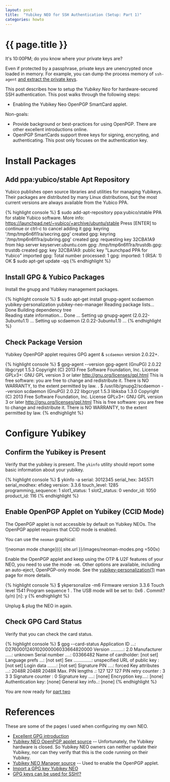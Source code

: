 ```yaml
---
layout: post
title:  "Yubikey NEO for SSH Authentication (Setup: Part 1)"
categories: howto
---
```


<div id="table_of_content"></div>

# {{ page.title }}

It's 10:00PM; do you know where your private keys are?

Even if protected by a passphrase, private keys are unencrypted once loaded in 
memory. For example, you can dump the process memory of `ssh-agent`
[and extract the private keys](https://blog.netspi.com/stealing-unencrypted-ssh-agent-keys-from-memory/).

This post describes how to setup the _Yubikey Neo_ for hardware-secured SSH 
authentication. This post walks through the following steps:

* Enabling the Yubikey Neo OpenPGP SmartCard applet.

Non-goals:

* Provide background or best-practices for using OpenPGP. There are other
  excellent introductions online.
* OpenPGP SmartCards support three keys for signing, encrypting, and 
  authenticating. This post only focuses on the authentication key. 

# Install Packages

## Add ppa:yubico/stable Apt Repository

Yubico publishes open source libraries and utilities for managing Yubikeys.  
Their packages are distributed by many Linux distributions, but the most current 
versions are always available from the Yubico PPA.

{% highlight console %}
$ sudo add-apt-repository ppa:yubico/stable
 PPA for stable Yubico software.
 More info: https://launchpad.net/~yubico/+archive/ubuntu/stable
Press [ENTER] to continue or ctrl-c to cancel adding it
gpg: keyring '/tmp/tmp6n6fl1ra/secring.gpg' created
gpg: keyring '/tmp/tmp6n6fl1ra/pubring.gpg' created
gpg: requesting key 32CBA1A9 from hkp server keyserver.ubuntu.com
gpg: /tmp/tmp6n6fl1ra/trustdb.gpg: trustdb created
gpg: key 32CBA1A9: public key "Launchpad PPA for Yubico" imported
gpg: Total number processed: 1
gpg:               imported: 1  (RSA: 1)
OK
$ sudo apt-get update -qq
{% endhighlight %}

## Install GPG & Yubico Packages

Install the gnupg and Yubikey management packages.

{% highlight console %}
$ sudo apt-get install gnupg-agent scdaemon yubikey-personalization yubikey-neo-manager
Reading package lists... Done
Building dependency tree       
Reading state information... Done
...
Setting up gnupg-agent (2.0.22-3ubuntu1.1) ...
Setting up scdaemon (2.0.22-3ubuntu1.1) ...
{% endhighlight %}

## Check Package Version

Yubikey OpenPGP applet requires GPG agent & `scdaemon` version 2.0.22+.

{% highlight console %}
$ gpg-agent --version
gpg-agent (GnuPG) 2.0.22
libgcrypt 1.5.3
Copyright (C) 2013 Free Software Foundation, Inc.
License GPLv3+: GNU GPL version 3 or later <http://gnu.org/licenses/gpl.html>
This is free software: you are free to change and redistribute it.
There is NO WARRANTY, to the extent permitted by law.
.
$ /usr/lib/gnupg2/scdaemon --version
scdaemon (GnuPG) 2.0.22
libgcrypt 1.5.3
libksba 1.3.0
Copyright (C) 2013 Free Software Foundation, Inc.
License GPLv3+: GNU GPL version 3 or later <http://gnu.org/licenses/gpl.html>
This is free software: you are free to change and redistribute it.
There is NO WARRANTY, to the extent permitted by law.
{% endhighlight %}

# Configure Yubikey

## Confirm the Yubikey is Present

Verify that the yubikey is present. The `ykinfo` utility should report some
basic information about your yubikey.

{% highlight console %}
$ ykinfo -a
serial: 3012345
serial_hex: 345571
serial_modhex: efideg
version: 3.3.6
touch_level: 1285
programming_sequence: 1
slot1_status: 1
slot2_status: 0
vendor_id: 1050
product_id: 116
{% endhighlight %}

## Enable OpenPGP Applet on Yubikey (CCID Mode)

The OpenPGP applet is not accessible by default on Yubikey NEOs. The OpenPGP
applet requires that CCID mode is enabled.

You can use the `neoman` graphical:

![neoman mode change]({{ site.url }}/images/neoman-modes.png =500x)

Enable the OpenPGP applet and keep using the OTP & U2F features of your NEO, 
you need to use the mode `-m6`. Other options are available, including an 
auto-eject, OpenPGP-only mode. See the [yubikey-personalization(1)](https://github.com/yubico/yubikey-personalization) man page for more details.

{% highlight console %}
$ ykpersonalize -m6
Firmware version 3.3.6 Touch level 1541 Program sequence 1
.
The USB mode will be set to: 0x6
.
Commit? (y/n) [n]: y
{% endhighlight %}

Unplug & plug the NEO in again.

## Check GPG Card Status

Verify that you can check the card status.

{% highlight console %}
$ gpg --card-status
Application ID ...: D2760001240102000006033664820000
Version ..........: 2.0
Manufacturer .....: unknown
Serial number ....: 03366482
Name of cardholder: [not set]
Language prefs ...: [not set]
Sex ..............: unspecified
URL of public key : [not set]
Login data .......: [not set]
Signature PIN ....: forced
Key attributes ...: 2048R 2048R 2048R
Max. PIN lengths .: 127 127 127
PIN retry counter : 3 3 3
Signature counter : 0
Signature key ....: [none]
Encryption key....: [none]
Authentication key: [none]
General key info..: [none]
{% endhighlight %}

You are now ready for [part two](http://192.168.1.120:4000/howto/2015/02/22/using-yubikey-neo-for-ssh-authentication.html)
<!-- { post_url using-yubikey-neo-for-ssh-authentication } ). -->

# References

These are some of the pages I used when configuring my own NEO.

* [Excellent GPG introduction](http://spin.atomicobject.com/2013/09/25/gpg-gnu-privacy-guard/)
* [Yubikey NEO OpenPGP applet source](https://github.com/Yubico/ykneo-openpgp) -- Unfortunately, the Yubikey hardware is closed. So Yubikey NEO owners can neither update their Yubikey, nor can they verify that this is the code running on their Yubikey.
* [Yubikey NEO Manager source](https://developers.yubico.com/yubikey-neo-manager/) -- Used to enable the OpenPGP applet.
* [Import a GPG key Yubikey NEO](https://developers.yubico.com/ykneo-openpgp/KeyImport.html)
* [GPG keys can be used for SSH!?](https://blog.habets.se/2013/02/GPG-and-SSH-with-Yubikey-NEO)


